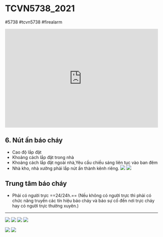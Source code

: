 # TCVN5738_2021 

#5738 #tcvn5738 #firealarm


<div style="position:relative;padding-top:max(60%,324px);width:100%;height:0;"><iframe style="position:absolute;border:none;width:100%;height:100%;left:0;top:0;" src="https://online.fliphtml5.com/ntjwsz/erpz/"  seamless="seamless" scrolling="no" frameborder="0" allowtransparency="true" allowfullscreen="true" ></iframe></div>

## 6. Nút ấn báo cháy
- Cao độ lắp đặt
- Khoảng cách lắp đặt trong nhà
- Khoảng cách lắp đặt ngoài nhà,Yêu cầu chiều sáng liên tục vào ban đêm
- Nhà kho, nhà xưởng phải lắp nút ấn thành kênh riêng.
![](https://res.cloudinary.com/dcqf82eor/image/upload/f_auto/v1747967274/dspcw9pfhq709njdn4zu.png)
![](https://res.cloudinary.com/dcqf82eor/image/upload/f_auto/v1747967409/u1gtgdwpzc6qfgzqxxjv.png)
## Trung tâm báo cháy

- Phải có người trực ==24/24h.== (Nếu không có người trực thì phải có chức năng truyền các tín hiệu báo cháy và báo sự cố đến nơi trực cháy hay có người trực thường xuyên.)
---
![](https://i.imgur.com/LProJzH.png)
![](https://i.imgur.com/oWVgcLy.png)
![](https://i.imgur.com/2uSA6kG.png)
![](https://i.imgur.com/aDfP2Ri.png)

![](https://i.imgur.com/4cMsk56.png)
![](https://i.imgur.com/goUTHNj.png)
